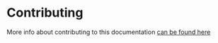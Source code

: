 # Contributing
More info about contributing to this documentation [can be found here](https://otdocs.dj-dj.be/contributing)